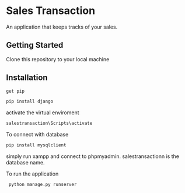 # Sales Transaction
An application that keeps tracks of your sales.

## Getting Started
Clone this repository to your local machine
## Installation

```bash
get pip
```

```bash
pip install django
```
activate the virtual enviroment
```bash
salestransaction\Scripts\activate
```
To connect with database
```bash
pip install mysqlclient
```
simply run xampp and connect to phpmyadmin.
salestransactionn is the database name.

To run the application
```bash
 python manage.py runserver 
```

